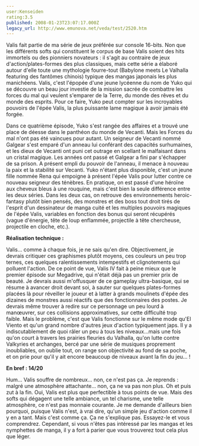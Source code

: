 ```yaml
---
user:Kenseiden
rating:3.5
published: 2008-01-23T23:07:17.000Z
legacy_url: http://www.emunova.net/veda/test/2520.htm
---
```

Valis fait partie de ma série de jeux préférée sur console 16-bits. Non que les différents softs qui constituent le corpus de base Valis soient des hits immortels ou des pionniers novateurs : il s'agit au contraire de jeux d'action/plates-formes des plus classiques, mais cette série a élaboré autour d'elle toute une mythologie fourre-tout (Babylone meets Le Valhalla featuring des fantômes chinois) typique des mangas japonais les plus manichéens. Valis, c'est l'épopée d'une jeune lycéenne du nom de Yuko qui se découvre un beau jour investie de la mission sacrée de combattre les forces du mal qui veulent s'emparer de la Terre, du monde des rêves et du monde des esprits. Pour ce faire, Yuko peut compter sur les incroyables pouvoirs de l'épée Valis, la plus puissante lame magique à avoir jamais été forgée.  

  

Dans ce quatrième épisode, Yuko s'est rangée des affaires et a trouvé une place de déesse dans le panthéon du monde de Vecanti. Mais les Forces du mal n'ont pas été vaincues pour autant. Un seigneur de Vecanti nommé Galgear s'est emparé d'un anneau lui conférant des capacités surhumaines, et les dieux de Vecanti ont puni cet outrage en scellant le malfaisant dans un cristal magique. Les années ont passé et Galgear a fini par s'échapper de sa prison. A présent empli du pouvoir de l'anneau, il menace à nouveau la paix et la stabilité sur Vecanti. Yuko n'étant plus disponible, c'est un jeune fille nommée Rena qui empoigne à présent l'épée Valis pour lutter contre ce nouveau seigneur des ténèbres. En pratique, on est passé d'une héroïne aux cheveux bleus à une rouquine, mais c'est bien la seule différence entre les deux séries. Dans les deux cas, on retrouve des environnements heroic-fantasy plutôt bien pensés, des monstres et des boss tout droit tirés de l'esprit d'un dessinateur de manga cuité et les multiples pouvoirs magiques de l'épée Valis, variables en fonction des bonus qui seront récupérés (vague d'énergie, tête de loup enflammée, projectile à tête chercheuse, projectile en cloche, etc.).  

  

**Réalisation technique :**   

Valis... comme à chaque fois, je ne sais qu'en dire. Objectivement, je devrais critiquer ces graphismes plutôt moyens, ces couleurs un peu trop ternes, ces quelques ralentissements intempestifs et clignotements qui polluent l'action. De ce point de vue, Valis IV fait à peine mieux que le premier épisode sur Megadrive, qui n'était déjà pas un premier prix de beauté. Je devrais aussi m'offusquer de ce gameplay ultra-basique, qui se résume à avancer droit devant soi, à sauter sur quelques plates-formes placées là pour réveiller le joueur et à latter à grands moulinets d'épée des dizaines de monstres aussi réactifs que des fonctionnaires des postes. Je devrais même trouver à redire sur ce personnage un peu lourd à manœuvrer, sur ces collisions approximatives, sur cette difficulté trop faible. Mais le problème, c'est que Valis fonctionne sur le même mode qu'El Viento et qu'un grand nombre d'autres jeux d'action typiquement japs. Il y a indiscutablement de quoi râler un peu à tous les niveaux...mais une fois qu'on court à travers les prairies fleuries du Valhalla, qu'on lutte contre Valkyries et archanges, bercé par une série de musiques proprement inoubliables, on oublie tout, on range son objectivité au fond de sa poche, et on prie pour qu'il y ait encore beaucoup de niveaux avant la fin du jeu... !  

  

**En bref : 14/20**   

Hum... Valis souffre de nombreux... non, ce n'est pas ça. Je reprends : malgré une atmosphère attachante... non, ça ne va pas non plus. Oh et puis zut à la fin. Oui, Valis est plus que perfectible à tous points de vue. Mais des softs qui dégagent une telle ambiance, un tel charisme, une telle atmosphère, ce n'est pas monnaie courante. Je me demande d'ailleurs bien pourquoi, puisque Valis n'est, à vrai dire, qu'un simple jeu d'action comme il y en a tant. Mais c'est comme ça. Ça ne s'explique pas. Essayez-le et vous comprendrez. Cependant, si vous n'êtes pas intéressé par les mangas et les nymphettes de manga, il y a fort à parier que vous trouverez tout cela plus que léger.